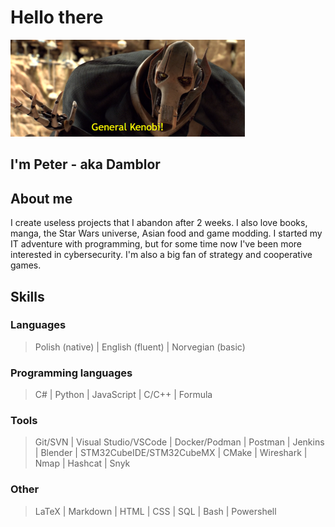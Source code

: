 # Hello there

![Kenobi](./assets/kenobi.png)

## I'm Peter - aka Damblor

## About me

I create useless projects that I abandon after 2 weeks. I also love books, manga, the Star Wars universe, Asian food and game modding. I started my IT adventure with programming, but for some time now I've been more interested in cybersecurity. I'm also a big fan of strategy and cooperative games.

## Skills

### Languages

> Polish (native) | English (fluent) | Norvegian (basic)

### Programming languages

> C# | Python | JavaScript | C/C++ | Formula

### Tools

> Git/SVN | Visual Studio/VSCode | Docker/Podman | Postman | Jenkins | Blender | STM32CubeIDE/STM32CubeMX | CMake | Wireshark | Nmap | Hashcat | Snyk

### Other

> LaTeX | Markdown | HTML | CSS | SQL | Bash | Powershell
